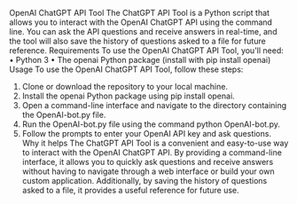 OpenAI ChatGPT API Tool
The ChatGPT API Tool is a Python script that allows you to interact with the OpenAI ChatGPT API using the command line. You can ask the API questions and receive answers in real-time, and the tool will also save the history of questions asked to a file for future reference.
Requirements
To use the OpenAI ChatGPT API Tool, you'll need:
•	Python 3
•	The openai Python package (install with pip install openai)
Usage
To use the OpenAI ChatGPT API Tool, follow these steps:
1.	Clone or download the repository to your local machine.
2.	Install the openai Python package using pip install openai.
3.	Open a command-line interface and navigate to the directory containing the OpenAI-bot.py file.
4.	Run the OpenAI-bot.py file using the command python OpenAI-bot.py.
5.	Follow the prompts to enter your OpenAI API key and ask questions.
Why it helps
The ChatGPT API Tool is a convenient and easy-to-use way to interact with the OpenAI ChatGPT API. By providing a command-line interface, it allows you to quickly ask questions and receive answers without having to navigate through a web interface or build your own custom application. Additionally, by saving the history of questions asked to a file, it provides a useful reference for future use.

